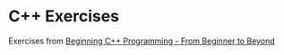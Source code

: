# C++ Exercises

Exercises from [Beginning C++ Programming - From Beginner to Beyond
](https://www.udemy.com/course/beginning-c-plus-plus-programming/)